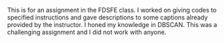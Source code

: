 This is for an assignment in the FDSFE class. I worked on giving codes to specified instructions and gave descriptions to some captions already provided by the instructor. I honed my knowledge in DBSCAN. This was a challenging assignment and I did not work with anyone. 
